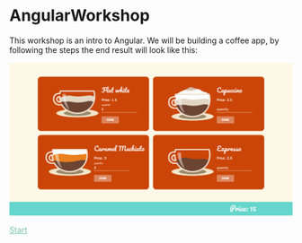 # AngularWorkshop

This workshop is an intro to Angular. We will be building a coffee app, by following the steps the end result will look like this: 

<img src="https://github.com/anacidre/AngularWorkshop/blob/master/assets/coffee-app.png">

<a href="https://github.com/anacidre/AngularWorkshop/blob/master/Step%201:%20Build%20the%20app.md" style="color: #78C0A8;">Start</a>
